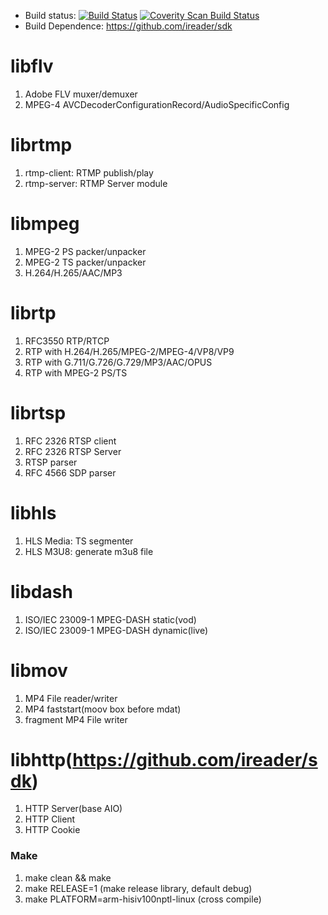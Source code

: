 * Build status: [![Build Status](https://travis-ci.org/ireader/media-server.svg?branch=master)](https://travis-ci.org/ireader/media-server) <a href="https://scan.coverity.com/projects/ireader-media-server"> <img alt="Coverity Scan Build Status" src="https://scan.coverity.com/projects/14645/badge.svg"/> </a>
* Build Dependence: https://github.com/ireader/sdk
 
# libflv
1. Adobe FLV muxer/demuxer
2. MPEG-4 AVCDecoderConfigurationRecord/AudioSpecificConfig

# librtmp
1. rtmp-client: RTMP publish/play
2. rtmp-server: RTMP Server module

# libmpeg
1. MPEG-2 PS packer/unpacker
2. MPEG-2 TS packer/unpacker
3. H.264/H.265/AAC/MP3

# librtp
1. RFC3550 RTP/RTCP
2. RTP with H.264/H.265/MPEG-2/MPEG-4/VP8/VP9
2. RTP with G.711/G.726/G.729/MP3/AAC/OPUS
3. RTP with MPEG-2 PS/TS

# librtsp
1. RFC 2326 RTSP client
2. RFC 2326 RTSP Server
2. RTSP parser
3. RFC 4566 SDP parser

# libhls
1. HLS Media: TS segmenter
2. HLS M3U8: generate m3u8 file

# libdash
1. ISO/IEC 23009-1 MPEG-DASH static(vod)
2. ISO/IEC 23009-1 MPEG-DASH dynamic(live)

# libmov
1. MP4 File reader/writer
2. MP4 faststart(moov box before mdat)
3. fragment MP4 File writer

# libhttp(https://github.com/ireader/sdk)
1. HTTP Server(base AIO)
2. HTTP Client
3. HTTP Cookie

### Make
1. make clean && make
2. make RELEASE=1 (make release library, default debug)
3. make PLATFORM=arm-hisiv100nptl-linux (cross compile)
